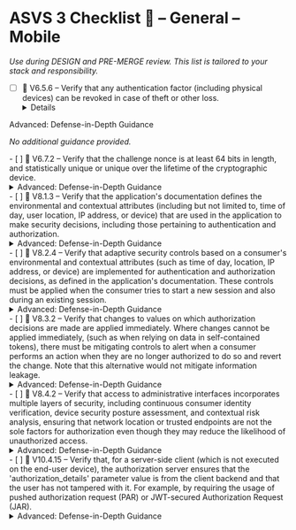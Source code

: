 # ASVS 3 Checklist 🔴 – General – Mobile

_Use during DESIGN and PRE-MERGE review. This list is tailored to your stack and responsibility._

- [ ] 🔴 V6.5.6 – Verify that any authentication factor (including physical devices) can be revoked in case of theft or other loss.
  <details>
<summary>Advanced: Defense-in-Depth Guidance</summary>

_No additional guidance provided._

</details>
- [ ] 🔴 V6.7.2 – Verify that the challenge nonce is at least 64 bits in length, and statistically unique or unique over the lifetime of the cryptographic device.
  <details>
<summary>Advanced: Defense-in-Depth Guidance</summary>

_No additional guidance provided._

</details>
- [ ] 🔴 V8.1.3 – Verify that the application's documentation defines the environmental and contextual attributes (including but not limited to, time of day, user location, IP address, or device) that are used in the application to make security decisions, including those pertaining to authentication and authorization.
  <details>
<summary>Advanced: Defense-in-Depth Guidance</summary>

_No additional guidance provided._

</details>
- [ ] 🔴 V8.2.4 – Verify that adaptive security controls based on a consumer's environmental and contextual attributes (such as time of day, location, IP address, or device) are implemented for authentication and authorization decisions, as defined in the application's documentation. These controls must be applied when the consumer tries to start a new session and also during an existing session.
  <details>
<summary>Advanced: Defense-in-Depth Guidance</summary>

_No additional guidance provided._

</details>
- [ ] 🔴 V8.3.2 – Verify that changes to values on which authorization decisions are made are applied immediately. Where changes cannot be applied immediately, (such as when relying on data in self-contained tokens), there must be mitigating controls to alert when a consumer performs an action when they are no longer authorized to do so and revert the change. Note that this alternative would not mitigate information leakage.
  <details>
<summary>Advanced: Defense-in-Depth Guidance</summary>

_No additional guidance provided._

</details>
- [ ] 🔴 V8.4.2 – Verify that access to administrative interfaces incorporates multiple layers of security, including continuous consumer identity verification, device security posture assessment, and contextual risk analysis, ensuring that network location or trusted endpoints are not the sole factors for authorization even though they may reduce the likelihood of unauthorized access.
  <details>
<summary>Advanced: Defense-in-Depth Guidance</summary>

_No additional guidance provided._

</details>
- [ ] 🔴 V10.4.15 – Verify that, for a server-side client (which is not executed on the end-user device), the authorization server ensures that the 'authorization_details' parameter value is from the client backend and that the user has not tampered with it. For example, by requiring the usage of pushed authorization request (PAR) or JWT-secured Authorization Request (JAR).
  <details>
<summary>Advanced: Defense-in-Depth Guidance</summary>

_No additional guidance provided._

</details>
